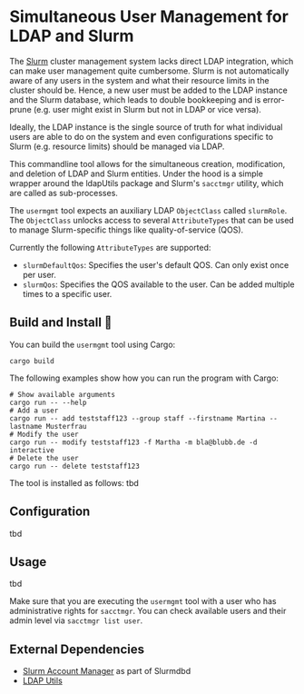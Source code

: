 # Simultaneous User Management for LDAP and Slurm

The [Slurm](https://slurm.schedmd.com/overview.html) cluster management system lacks direct LDAP integration, which can make user management quite cumbersome. 
Slurm is not automatically aware of any users in the system and what their resource limits in the cluster should be. 
Hence, a new user must be added to the LDAP instance and the Slurm database, which leads to double bookkeeping and is error-prune (e.g. user might exist in Slurm but not in LDAP or vice versa). 

Ideally, the LDAP instance is the single source of truth for what individual users are able to do on the system and even configurations specific to Slurm (e.g. resource limits) should be managed via LDAP. 

This commandline tool allows for the simultaneous creation, modification, and deletion of LDAP and Slurm entities. 
Under the hood is a simple wrapper around the ldapUtils package and Slurm's `sacctmgr` utility, which are called as sub-processes. 

The `usermgmt` tool expects an auxiliary LDAP `ObjectClass` called `slurmRole`. 
The `ObjectClass` unlocks access to several `AttributeTypes` that can be used to manage Slurm-specific things like quality-of-service (QOS). 

Currently the following `AttributeTypes` are supported:

- `slurmDefaultQos`: Specifies the user's default QOS. Can only exist once per user. 
- `slurmQos`: Specifies the QOS available to the user. Can be added multiple times to a specific user. 

## Build and Install 🦀 
You can build the `usermgmt` tool using Cargo:
```
cargo build
```

The following examples show how you can run the program with Cargo: 

```shell
# Show available arguments
cargo run -- --help
# Add a user
cargo run -- add teststaff123 --group staff --firstname Martina --lastname Musterfrau
# Modify the user
cargo run -- modify teststaff123 -f Martha -m bla@blubb.de -d interactive
# Delete the user
cargo run -- delete teststaff123
```

The tool is installed as follows:
tbd

## Configuration
tbd

## Usage
tbd


Make sure that you are executing the `usermgmt` tool with a user who has administrative rights for `sacctmgr`. 
You can check available users and their admin level via `sacctmgr list user`. 

## External Dependencies
- [Slurm Account Manager](https://slurm.schedmd.com/sacctmgr.html) as part of Slurmdbd
- [LDAP Utils](https://wiki.debian.org/LDAP/LDAPUtils)
